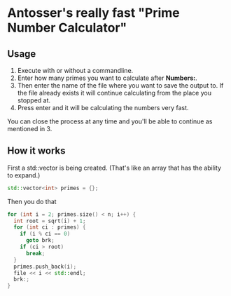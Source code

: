# Antosser's really fast "Prime Number Calculator"
## Usage
1. Execute with or without a commandline.
1. Enter how many primes you want to calculate after **Numbers:**.
1. Then enter the name of the file where you want to save the output to. If the file already exists it will continue calculating from the place you stopped at.
1. Press enter and it will be calculating the numbers very fast.

You can close the process at any time and you'll be able to continue as mentioned in 3.

## How it works
First a std::vector<int> is being created. (That's like an array that has the ability to expand.)
```cpp
std::vector<int> primes = {};
```
Then you do that
```cpp
for (int i = 2; primes.size() < n; i++) {
  int root = sqrt(i) + 1;
  for (int ci : primes) {
    if (i % ci == 0)
      goto brk;
    if (ci > root)
      break;
  }
  primes.push_back(i);
  file << i << std::endl;
  brk:;
}  
```
